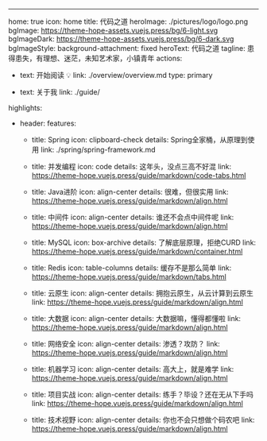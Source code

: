 ---
home: true
icon: home
title: 代码之道
heroImage: ./pictures/logo/logo.png
bgImage: https://theme-hope-assets.vuejs.press/bg/6-light.svg
bgImageDark: https://theme-hope-assets.vuejs.press/bg/6-dark.svg
bgImageStyle:
  background-attachment: fixed
heroText: 代码之道
tagline: 患得患失，有理想、迷茫，未知艺术家，小镇青年
actions:
  - text: 开始阅读 💡
    link: ./overview/overview.md
    type: primary

  - text: 关于我
    link: ./guide/

highlights:
  - header: 
    features:
      - title: Spring
        icon: clipboard-check
        details: Spring全家桶，从原理到使用
        link: ./spring/spring-framework.md

      - title: 并发编程
        icon: code
        details: 这年头，没点三高不好混
        link: https://theme-hope.vuejs.press/guide/markdown/code-tabs.html

      - title: Java进阶
        icon: align-center
        details: 很难，但很实用
        link: https://theme-hope.vuejs.press/guide/markdown/align.html

      - title: 中间件
        icon: align-center
        details: 谁还不会点中间件呢
        link: https://theme-hope.vuejs.press/guide/markdown/align.html

      - title: MySQL
        icon: box-archive
        details: 了解底层原理，拒绝CURD
        link: https://theme-hope.vuejs.press/guide/markdown/container.html

      - title: Redis
        icon: table-columns
        details: 缓存不是那么简单
        link: https://theme-hope.vuejs.press/guide/markdown/tabs.html

      - title: 云原生
        icon: align-center
        details: 拥抱云原生，从云计算到云原生
        link: https://theme-hope.vuejs.press/guide/markdown/align.html

      - title: 大数据
        icon: align-center
        details: 大数据嘛，懂得都懂啦
        link: https://theme-hope.vuejs.press/guide/markdown/align.html

      - title: 网络安全
        icon: align-center
        details: 渗透？攻防？
        link: https://theme-hope.vuejs.press/guide/markdown/align.html

      - title: 机器学习
        icon: align-center
        details: 高大上，就是难学
        link: https://theme-hope.vuejs.press/guide/markdown/align.html

      - title: 项目实战
        icon: align-center
        details: 练手？毕设？还在无从下手吗
        link: https://theme-hope.vuejs.press/guide/markdown/align.html

      - title: 技术视野
        icon: align-center
        details: 你也不会只想做个码农吧
        link: https://theme-hope.vuejs.press/guide/markdown/align.html